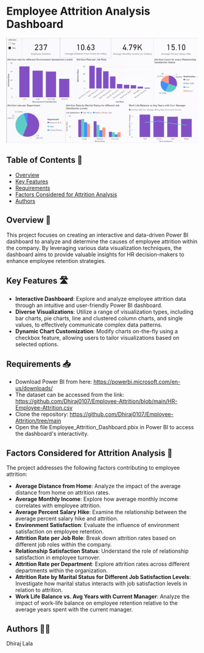 # Employee Attrition Analysis Dashboard

![Dashboard Image](https://github.com/Dhiraj0107/Employee-Attrition/blob/main/Employee_Attrition_Dashboard.png "Final Dashboard Image")

## Table of Contents 📑
- [Overview](##Overview)
- [Key Features](##Key-Features)
- [Requirements](##Requirements)
- [Factors Considered for Attrition Analysis](##Factors-Considered-for-Attrition-Analysis)
- [Authors](##Authors)


## Overview 🎯

This project focuses on creating an interactive and data-driven Power BI dashboard to analyze and determine the causes of employee attrition within the company. By leveraging various data visualization techniques, the dashboard aims to provide valuable insights for HR decision-makers to enhance employee retention strategies.

## Key Features 🛣️

- **Interactive Dashboard**: Explore and analyze employee attrition data through an intuitive and user-friendly Power BI dashboard.
- **Diverse Visualizations**: Utilize a range of visualization types, including bar charts, pie charts, line and clustered column charts, and single values, to effectively communicate complex data patterns.
- **Dynamic Chart Customization**: Modify charts on-the-fly using a checkbox feature, allowing users to tailor visualizations based on selected options.

## Requirements 📥

- Download Power BI from here: https://powerbi.microsoft.com/en-us/downloads/
- The dataset can be accessed from the link: https://github.com/Dhiraj0107/Employee-Attrition/blob/main/HR-Employee-Attrition.csv
- Clone the repository: https://github.com/Dhiraj0107/Employee-Attrition/tree/main
- Open the file Employee_Attrition_Dashboard.pbix in Power BI to access the dashboard's interactivity.

## Factors Considered for Attrition Analysis 🚀

The project addresses the following factors contributing to employee attrition:

- **Average Distance from Home**: Analyze the impact of the average distance from home on attrition rates.
- **Average Monthly Income**: Explore how average monthly income correlates with employee attrition.
- **Average Percent Salary Hike**: Examine the relationship between the average percent salary hike and attrition.
- **Environment Satisfaction**: Evaluate the influence of environment satisfaction on employee retention.
- **Attrition Rate per Job Role**: Break down attrition rates based on different job roles within the company.
- **Relationship Satisfaction Status**: Understand the role of relationship satisfaction in employee turnover.
- **Attrition Rate per Department**: Explore attrition rates across different departments within the organization.
- **Attrition Rate by Marital Status for Different Job Satisfaction Levels**: Investigate how marital status interacts with job satisfaction levels in relation to attrition.
- **Work Life Balance vs. Avg Years with Current Manager**: Analyze the impact of work-life balance on employee retention relative to the average years spent with the current manager.


## Authors 👨‍💻

Dhiraj Lala
